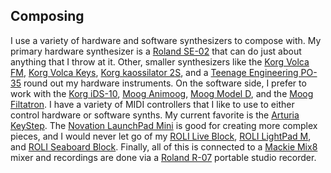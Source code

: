## Composing

I use a variety of hardware and software synthesizers to compose with. My primary hardware synthesizer is a [Roland SE-02](https://amzn.to/2OHYbFw) that can do just about anything that I throw at it. Other, smaller synthesizers like the [Korg Volca FM](https://amzn.to/2PiATrd), [Korg Volca Keys](https://amzn.to/2L0gZxM), [Korg kaossilator 2S](https://amzn.to/2MvcmAr), and a [Teenage Engineering PO-35](https://amzn.to/2waC6YB) round out my hardware instruments. On the software side, I prefer to work with the [Korg iDS-10](https://www.korg.com/us/products/software/korg_ids_10/), [Moog Animoog](https://www.moogmusic.com/products/apps/animoog-0), [Moog Model D](https://www.moogmusic.com/products/apps/minimoog-model-d-app), and the [Moog Filtatron](https://www.moogmusic.com/products/apps/filtatron). I have a variety of MIDI controllers that I like to use to either control hardware or software synths. My current favorite is the [Arturia KeyStep](https://amzn.to/2vPbywQ). The [Novation LaunchPad Mini](https://amzn.to/2Pi1pAJ) is good for creating more complex pieces, and I would never let go of my [ROLI Live Block](https://amzn.to/2vSeLM1), [ROLI LightPad M](https://amzn.to/2PgRVG0), and [ROLI Seaboard Block](https://amzn.to/2PgS1NS). Finally, all of this is connected to a [Mackie Mix8](https://amzn.to/2MRBVsA) mixer and recordings are done via a [Roland R-07](https://amzn.to/2wa2eTy) portable studio recorder.


